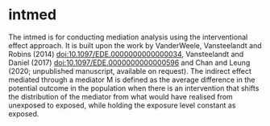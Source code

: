 # intmed
The intmed is for conducting mediation analysis using the interventional effect approach. It is built upon the work by VanderWeele, Vansteelandt and Robins (2014) <doi:10.1097/EDE.0000000000000034>, Vansteelandt and Daniel (2017) <doi:10.1097/EDE.0000000000000596> and Chan and Leung (2020; unpublished manuscript, available on request). The indirect effect mediated through a mediator M is defined as the average difference in the potential outcome in the population when there is an intervention that shifts the distribution of the mediator from what would have realised from unexposed to exposed, while holding the exposure level constant as exposed. 
